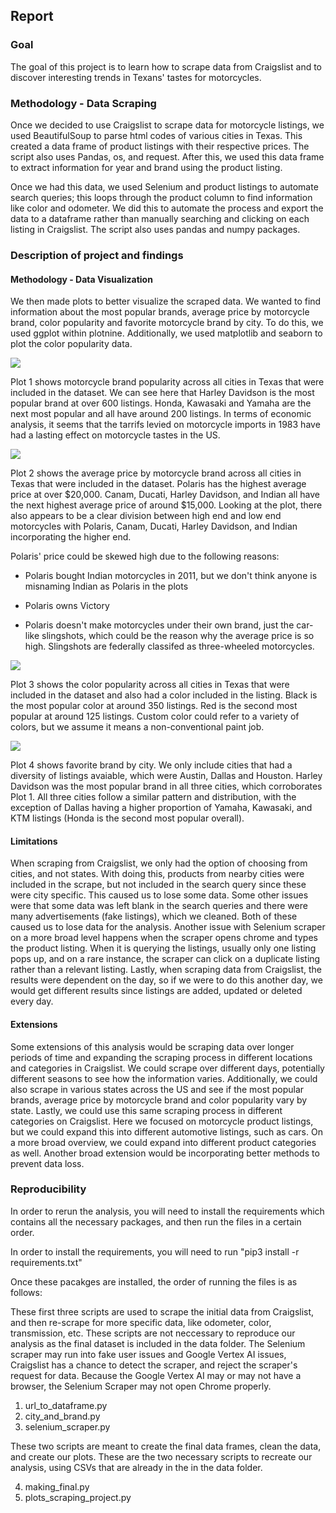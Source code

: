 ## Report

### Goal
The goal of this project is to learn how to scrape data from Craigslist and to discover interesting trends in Texans' tastes for motorcycles.

### Methodology - Data Scraping
Once we decided to use Craigslist to scrape data for motorcycle listings, we used BeautifulSoup to parse html codes of various cities in Texas. This created a data frame of product listings with their respective prices. The script also uses Pandas, os, and request. After this, we used this data frame to extract information for year and brand using the product listing. 

Once we had this data, we used Selenium and product listings to automate search queries; this loops through the product column to find information like color and odometer. We did this to automate the process and export the data to a dataframe rather than manually searching and clicking on each listing in Craigslist. The script also uses pandas and numpy packages.

### Description of project and findings

#### Methodology - Data Visualization

We then made plots to better visualize the scraped data. We wanted to find information about the most popular brands, average price by motorcycle brand, color popularity and favorite motorcycle brand by city. To do this, we used ggplot within plotnine. Additionally, we used matplotlib and seaborn to plot the color popularity data.

![](plots/plot1.png)

Plot 1 shows motorcycle brand popularity across all cities in Texas that were included in the dataset. We can see here that Harley Davidson is the most popular brand at over 600 listings. Honda, Kawasaki and Yamaha are the next most popular and all have around 200 listings. In terms of economic analysis, it seems that the tarrifs levied on motorcycle imports in 1983 have had a lasting effect on motorcycle tastes in the US. 

![](plots/plot2.png)

Plot 2 shows the average price by motorcycle brand across all cities in Texas that were included in the dataset. Polaris has the highest average price at over $20,000. Canam, Ducati, Harley Davidson, and Indian all have the next highest average price of around $15,000. Looking at the plot, there also appears to be a clear division between high end and low end motorcycles with Polaris, Canam, Ducati, Harley Davidson, and Indian incorporating the higher end. 

Polaris' price could be skewed high due to the following reasons:

- Polaris bought Indian motorcycles in 2011, but we don't think anyone is misnaming Indian as Polaris in the plots

- Polaris owns Victory

- Polaris doesn't make motorcycles under their own brand, just the car-like slingshots, which could be the reason why the average price is so high. Slingshots are federally classifed as three-wheeled motorcycles.



![](plots/plot3.png)

Plot 3 shows the color popularity across all cities in Texas that were included in the dataset and also had a color included in the listing. Black is the most popular color at around 350 listings. Red is the second most popular at around 125 listings. Custom color could refer to a variety of colors, but we assume it means a non-conventional paint job. 

![](plots/plot4.png)

Plot 4 shows favorite brand by city. We only include cities that had a diversity of listings avaiable, which were Austin, Dallas and Houston. Harley Davidson was the most popular brand in all three cities, which corroborates Plot 1. All three cities follow a similar pattern and distribution, with the exception of Dallas having a higher proportion of Yamaha, Kawasaki, and KTM listings (Honda is the second most popular overall).

#### Limitations
When scraping from Craigslist, we only had the option of choosing from cities, and not states. With doing this, products from nearby cities were included in the scrape, but not included in the search query since these were city specific. This caused us to lose some data. Some other issues were that some data was left blank in the search queries and there were many advertisements (fake listings), which we cleaned. Both of these caused us to lose data for the analysis. Another issue with Selenium scraper on a more broad level happens when the scraper opens chrome and types the product listing. When it is querying the listings, usually only one listing pops up, and on a rare instance, the scraper can click on a duplicate listing rather than a relevant listing. Lastly, when scraping data from Craigslist, the results were dependent on the day, so if we were to do this another day, we would get different results since listings are added, updated or deleted every day.

#### Extensions
Some extensions of this analysis would be scraping data over longer periods of time and expanding the scraping process in different locations and categories in Craigslist. We could scrape over different days, potentially different seasons to see how the information varies. Additionally, we could also scrape in various states across the US and see if the most popular brands, average price by motorcycle brand and color popularity vary by state. Lastly, we could use this same scraping process in different categories on Craigslist. Here we focused on motorcycle product listings, but we could expand this into different automotive listings, such as cars. On a more broad overview, we could expand into different product categories as well. Another broad extension would be incorporating better methods to prevent data loss.


### Reproducibility
In order to rerun the analysis, you will need to install the requirements which contains all the necessary packages, and then run the files in a certain order.

In order to install the requirements, you will need to run "pip3 install -r requirements.txt"

Once these pacakges are installed, the order of running the files is as follows:

These first three scripts are used to scrape the initial data from Craigslist, and then re-scrape for more specific data, like odometer, color, transmission, etc. These scripts are not neccessary to reproduce our analysis as the final dataset is included in the data folder. The Selenium scraper may run into fake user issues and Google Vertex AI issues, Craigslist has a chance to detect the scraper, and reject the scraper's request for data. Because the Google Vertex AI may or may not have a browser, the Selenium Scraper may not open Chrome properly.

1. url_to_dataframe.py
2. city_and_brand.py
3. selenium_scraper.py

These two scripts are meant to create the final data frames, clean the data, and create our plots. These are the two necessary scripts to recreate our analysis, using CSVs that are already in the in the data folder. 

4. making_final.py
5. plots_scraping_project.py
